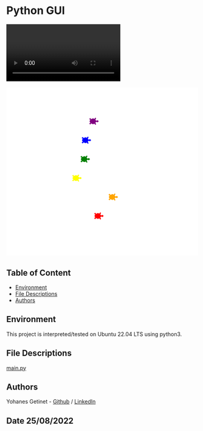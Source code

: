 # Python GUI 


![Turtle](https://github.com/YohanesGetinet1/100DayOfPython/blob/master/Day_19_python_GUI/png/Screencast%20from%2008-25-2022%2011:58:10%20AM.webm)

![ Turtle race ](https://github.com/YohanesGetinet1/100DayOfPython/blob/master/Day_19_python_GUI/png/Screenshot%20from%202022-08-25%2012-09-22.png)

## Table of Content
* [Environment](#environment)
* [File Descriptions](#file-descriptions)
* [Authors](#authors)

## Environment
This project is interpreted/tested on Ubuntu 22.04 LTS using python3. 


## File Descriptions
[main.py](main.py) 



## Authors
Yohanes Getinet - [Github](https://github.com/YohanesGetinet1) / [LinkedIn](https://www.linkedin.com/in/yohanesgetinet/)  
## Date 25/08/2022
